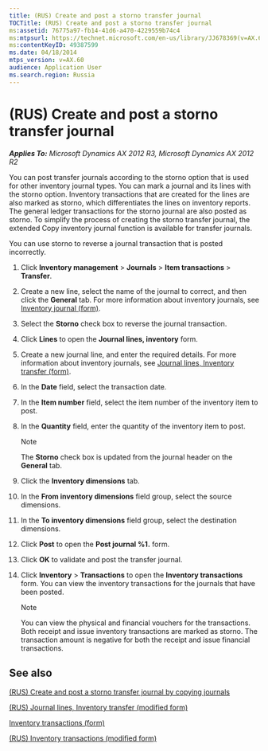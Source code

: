 ```yaml
---
title: (RUS) Create and post a storno transfer journal
TOCTitle: (RUS) Create and post a storno transfer journal
ms:assetid: 76775a97-fb14-41d6-a470-4229559b74c4
ms:mtpsurl: https://technet.microsoft.com/en-us/library/JJ678369(v=AX.60)
ms:contentKeyID: 49387599
ms.date: 04/18/2014
mtps_version: v=AX.60
audience: Application User
ms.search.region: Russia
---
```


# (RUS) Create and post a storno transfer journal 


_**Applies To:** Microsoft Dynamics AX 2012 R3, Microsoft Dynamics AX 2012 R2_

You can post transfer journals according to the storno option that is used for other inventory journal types. You can mark a journal and its lines with the storno option. Inventory transactions that are created for the lines are also marked as storno, which differentiates the lines on inventory reports. The general ledger transactions for the storno journal are also posted as storno. To simplify the process of creating the storno transfer journal, the extended Copy inventory journal function is available for transfer journals.

You can use storno to reverse a journal transaction that is posted incorrectly.

1.  Click **Inventory management** \> **Journals** \> **Item transactions** \> **Transfer**.

2.  Create a new line, select the name of the journal to correct, and then click the **General** tab. For more information about inventory journals, see [Inventory journal (form)](https://technet.microsoft.com/en-us/library/aa558607\(v=ax.60\)).

3.  Select the **Storno** check box to reverse the journal transaction.

4.  Click **Lines** to open the **Journal lines, inventory** form.

5.  Create a new journal line, and enter the required details. For more information about inventory journals, see [Journal lines, Inventory transfer (form)](https://technet.microsoft.com/en-us/library/aa587291\(v=ax.60\)).

6.  In the **Date** field, select the transaction date.

7.  In the **Item number** field, select the item number of the inventory item to post.

8.  In the **Quantity** field, enter the quantity of the inventory item to post.
    

    > [!NOTE]
    > <P>The <STRONG>Storno</STRONG> check box is updated from the journal header on the <STRONG>General</STRONG> tab.</P>



9.  Click the **Inventory dimensions** tab.

10. In the **From inventory dimensions** field group, select the source dimensions.

11. In the **To inventory dimensions** field group, select the destination dimensions.

12. Click **Post** to open the **Post journal %1.** form.

13. Click **OK** to validate and post the transfer journal.

14. Click **Inventory** \> **Transactions** to open the **Inventory transactions** form. You can view the inventory transactions for the journals that have been posted.
    

    > [!NOTE]
    > <P>You can view the physical and financial vouchers for the transactions. Both receipt and issue inventory transactions are marked as storno. The transaction amount is negative for both the receipt and issue financial transactions.</P>



## See also

[(RUS) Create and post a storno transfer journal by copying journals](rus-create-and-post-a-storno-transfer-journal-by-copying-journals.md)

[(RUS) Journal lines, Inventory transfer (modified form)](https://technet.microsoft.com/en-us/library/jj665257\(v=ax.60\))

[Inventory transactions (form)](https://technet.microsoft.com/en-us/library/aa584374\(v=ax.60\))

[(RUS) Inventory transactions (modified form)](https://technet.microsoft.com/en-us/library/jj733410\(v=ax.60\))

  


